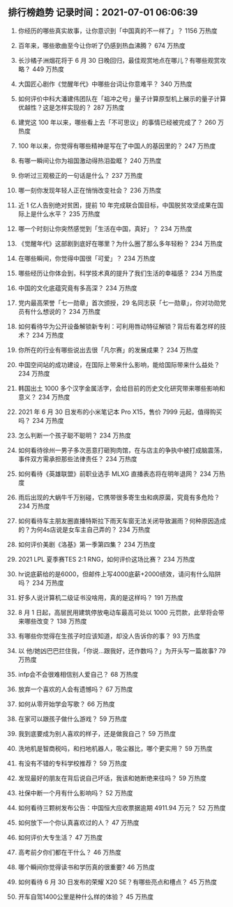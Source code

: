 
## 排行榜趋势 记录时间：2021-07-01 06:06:39
  
  1. 你经历的哪些真实故事，让你意识到「中国真的不一样了」？ 1156 万热度
    
  2. 百年来，哪些歌曲至今让你听了仍感到热血沸腾？ 674 万热度
    
  3. 长沙橘子洲烟花将于 6 月 30 日晚回归，最佳观赏地点在哪儿？有哪些观赏攻略？ 449 万热度
    
  4. 大国匠心剧作《觉醒年代》中哪些台词让你意难平？ 340 万热度
    
  5. 如何评价中科大潘建伟团队在「祖冲之号」量子计算原型机上展示的量子计算优越性？这是怎样实现的？ 287 万热度
    
  6. 建党这 100 年以来，哪些看上去「不可思议」的事情已经被完成了？ 260 万热度
    
  7. 100 年以来，你觉得有哪些精神是写在了中国人的基因里的？ 247 万热度
    
  8. 有哪一瞬间让你为祖国激动得热泪盈眶？ 240 万热度
    
  9. 你听过三观极正的一句话是什么？ 237 万热度
    
  10. 哪一刻你发现年轻人正在悄悄改变社会？ 236 万热度
    
  11. 近 1 亿人告别绝对贫困，提前 10 年完成联合国目标，中国脱贫攻坚成果在国际上是什么水平？ 235 万热度
    
  12. 哪一个时刻让你突然感觉到「生活在中国，真好」？ 234 万热度
    
  13. 《觉醒年代》这部剧到底好在哪里？为什么圈了那么多年轻粉？ 234 万热度
    
  14. 在哪些瞬间，你觉得中国很「可爱」？ 234 万热度
    
  15. 哪些经历让你体会到，科学技术真的提升了我们生活的幸福感？ 234 万热度
    
  16. 中国的文化底蕴究竟有多高深？ 234 万热度
    
  17. 党内最高荣誉「七一勋章」首次颁授，29 名同志获「七一勋章」，你对功勋党员有什么想说的？ 234 万热度
    
  18. 如何看待华为公开设备解锁新专利：可利用唇动特征解锁？背后有着怎样的技术？ 234 万热度
    
  19. 你所在的行业有哪些说出去很「凡尔赛」的发展成果？ 234 万热度
    
  20. 中国空间站的成功建设，在国际上带来什么影响，能给国际带来什么益处？ 234 万热度
    
  21. 韩国出土 1000 多个汉字金属活字，会给目前的历史文化研究带来哪些影响和意义？ 234 万热度
    
  22. 2021 年 6 月 30 日发布的小米笔记本 Pro X15，售价 7999 元起，值得购买吗？ 234 万热度
    
  23. 怎么判断一个孩子聪不聪明？ 234 万热度
    
  24. 如何看待徐州一男子多次恶意打砸狗肉馆，在与店主的争执中被打成脑震荡，事件双方需承担那些法律责任？ 234 万热度
    
  25. 如何看待《英雄联盟》前职业选手 MLXG 直播表态将在明年退网？ 234 万热度
    
  26. 雨后出现的大蜗牛千万别碰，它携带很多寄生虫和病原菌，究竟有多危险？ 234 万热度
    
  27. 如何看待车主朋友圈直播特斯拉下雨天车窗无法关闭导致漏雨？何种原因造成的？为何4s店说是女车主自己弄的？ 234 万热度
    
  28. 如何评价美剧《洛基》第一季第四集？ 234 万热度
    
  29. 2021 LPL 夏季赛TES 2:1 RNG，如何评价这场比赛？ 234 万热度
    
  30. hr说底薪给的是6000，但邮件上写4000底薪+2000绩效，请问有什么陷阱吗？ 234 万热度
    
  31. 好多人说计算机二级证书没啥用，真的是这样吗？ 191 万热度
    
  32. 8 月 1 日起，高层民用建筑停放电动车最高可处以 1000 元罚款，此举将会带来哪些改变？ 138 万热度
    
  33. 有哪些你觉得在生孩子时应该知道，却没人告诉你的事？ 93 万热度
    
  34. 以 他/她凶巴巴拦住我，「你说…跟我好，还作数吗？」为开头写一篇故事? 79 万热度
    
  35. infp会不会很难相信别人爱自己？ 68 万热度
    
  36. 放弃一个喜欢的人会有遗憾吗？ 67 万热度
    
  37. 如何从零开始学会写歌？ 66 万热度
    
  38. 在家可以跟孩子做什么游戏？ 59 万热度
    
  39. 我到底要成为别人喜欢的样子，还是做我自己？ 59 万热度
    
  40. 洗地机是智商税吗，和扫地机器人，吸尘器比，哪个更实用？ 59 万热度
    
  41. 有没有不错的专科学校推荐？ 59 万热度
    
  42. 发现最好的朋友在背后说自己坏话，我该和她断绝来往吗？ 59 万热度
    
  43. 社保中断一个月有什么影响吗？ 52 万热度
    
  44. 如何看待三颗树发布公告：中国恒大应收票据逾期 4911.94 万元？ 52 万热度
    
  45. 如何放下一个你认真喜欢过的人？ 47 万热度
    
  46. 如何评价大专生活？ 47 万热度
    
  47. 高考前夕你们都在干什么？ 46 万热度
    
  48. 哪个瞬间你觉得读书和学历真的很重要? 46 万热度
    
  49. 如何看待 6 月 30 日发布的荣耀 X20 SE？有哪些亮点和槽点？ 45 万热度
    
  50. 开车自驾1400公里是种什么样的体验？ 45 万热度
    
